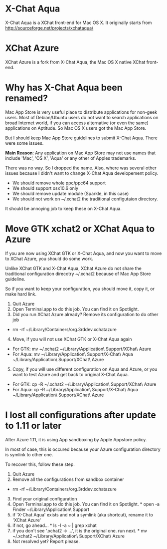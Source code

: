 # X-Chat Aqua

X-Chat Aqua is a XChat front-end for Mac OS X. It originally starts from http://sourceforge.net/projects/xchataqua/

# XChat Azure

XChat Azure is a fork from X-Chat Aqua, the Mac OS X native XChat front-end.

# Why has X-Chat Aqua been renamed?

Mac App Store is very useful place to distribute applications for non-geek users. Most of Debian/Ubuntu users do not want to search applications on broad Internet world, if you can access alternative (or even the same) applications on Aptitude. So Mac OS X users got the Mac App Store.

But I should keep Mac App Store guidelines to submit X-Chat Aqua. There were some issues.

**Main Reason**: Any application on Mac App Store may not use names that include 'Mac', 'OS X', 'Aqua' or any other of Apples trademarks.

There was no way. So I dropped the name.
Also, where was several other issues because I didn't want to change X-Chat Aqua developement policy.

* We should remove whole ppc/ppc64 support
* We should support osx10.6 only
* We should remove update module (Sparkle, in this case)
* We should not work on ~/.xchat2 the traditional configutaion directory.

It should be annoying job to keep these on X-Chat Aqua.

# Move GTK xchat2 or XChat Aqua to Azure

If you are now using XChat GTK or X-Chat Aqua, and now you want to move to XChat Azure, you should do some work.

Unlike XChat GTK and X-Chat Aqua, XChat Azure do not share the traditional configuration direcotry ~/.xchat2 because of Mac App Store guideline.

So if you want to keep your configuration, you should move it, copy it, or make hard link.

1. Quit Azure
2. Open Terminal.app to do this job. You can find it on Spotlight.
3. Did you run XChat Azure already? Remove its configuration to do other job
  * rm -rf ~/Library/Containers/org.3rddev.xchatazure
4. Move, if you will not use XChat GTK or X-Chat Aqua again
  * For GTK: mv ~/.xchat2 ~/Library/Application\ Support/XChat\ Azure
  * For Aqua: mv ~/Library/Application\ Support/X-Chat\ Aqua ~/Library/Application\ Support/XChat\ Azure
5. Copy, if you will use different configuration on Aqua and Azure, or you want to test Azure and get back to original X-Chat Aqua.
  * For GTK: cp -R ~/.xchat2 ~/Library/Application\ Support/XChat\ Azure
  * For Aqua: cp -R ~/Library/Application\ Support/X-Chat\ Aqua ~/Library/Application\ Support/XChat\ Azure

# I lost all configurations after update to 1.11 or later

After Azure 1.11, it is using App sandboxing by Apple Appstore policy.

In most of case, this is occured because your Azure configuration directory is symlink to other one.

To recover this, follow these step.

1. Quit Azure
2. Remove all the configurations from sandbox container
  * rm -rf ~/Library/Containers/org.3rddev.xchatazure
3. Find your original configuration
  1. Open Terminal.app to do this job. You can find it on Spotlight.
    * open -a Finder ~/Library/Application\ Support
  2. if 'X-Chat Aqua' exists and not a symlink (aka shortcut), rename it to 'XChat Azure'
  3. if not, go ahead...
    * ls -l -a ~ | grep xchat
  4. if you don't see '.xchat2 -> ...', it is the original one. run next.
    * mv ~/.xchat2 ~/Library/Application\ Support/XChat\ Azure
  5. Not resolved yet? Report please.